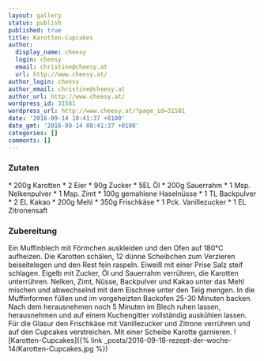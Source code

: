 ```yaml
---
layout: gallery
status: publish
published: true
title: Karotten-Cupcakes
author:
  display_name: cheesy
  login: cheesy
  email: christine@cheesy.at
  url: http://www.cheesy.at/
author_login: cheesy
author_email: christine@cheesy.at
author_url: http://www.cheesy.at/
wordpress_id: 31581
wordpress_url: http://www.cheesy.at/?page_id=31581
date: '2016-09-14 10:41:37 +0100'
date_gmt: '2016-09-14 08:41:37 +0100'
categories: []
comments: []
---
```

### Zutaten
\* 200g Karotten
\* 2 Eier
\* 90g Zucker
\* 5EL Öl
\* 200g Sauerrahm
\* 1 Msp. Nelkenpulver
\* 1 Msp. Zimt
\* 100g gemahlene Haselnüsse
\* 1 TL Backpulver
\* 2 EL Kakao
\* 200g Mehl
\* 350g Frischkäse
\* 1 Pck. Vanillezucker
\* 1 EL Zitronensaft
### Zubereitung
Ein Muffinblech mit Förmchen auskleiden und den Ofen auf 180°C aufheizen. Die Karotten schälen, 12 dünne Scheibchen zum Verzieren beiseitelegen und den Rest fein raspeln. Eiweiß mit einer Prise Salz steif schlagen. Eigelb mit Zucker, Öl und Sauerrahm verrühren, die Karotten unterrühren. Nelken, Zimt, Nüsse, Backpulver und Kakao unter das Mehl mischen und abwechselnd mit dem Eischnee unter den Teig mengen. In die Muffinformen füllen und im vorgeheizten Backofen 25-30 Minuten backen. Nach dem herausnehmen noch 5 Minuten im Blech ruhen lassen, herausnehmen und auf einem Kuchengitter vollständig auskühlen lassen. Für die Glasur den Frischkäse mit Vanillezucker und Zitrone verrühren und auf den Cupcakes verstreichen. Mit einer Scheibe Karotte garnieren.
![Karotten-Cupcakes]({% link _posts/2016-09-18-rezept-der-woche-14/Karotten-Cupcakes.jpg %})
